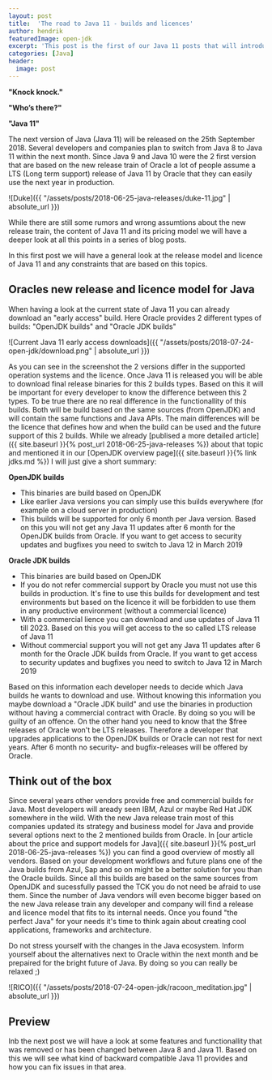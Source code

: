 ```yaml
---
layout: post
title:  'The road to Java 11 - builds and licences'
author: hendrik
featuredImage: open-jdk
excerpt: 'This post is the first of our Java 11 posts that will introduce all needed information about the next Java release. In this first post you can find all needed information about the free and commercial versions of Java 11.'
categories: [Java]
header:
  image: post
---
```

**"Knock knock."**

**"Who’s there?"**

**"Java 11"**

The next version of Java (Java 11) will be released on the 25th September 2018. Several developers and companies plan to switch from
Java 8 to Java 11 within the next month. Since Java 9 and Java 10 were the 2 first version that are based on the new release train
of Oracle a lot of people assume a LTS (Long term support) release of Java 11 by Oracle that they can easily use the next year in
production.

![Duke]({{ "/assets/posts/2018-06-25-java-releases/duke-11.jpg" | absolute_url }})

While there are still some rumors and wrong assumtions about the new release train, the content of Java 11 and its pricing model we will have a deeper look at all this points in a series of blog posts.

In this first post we will have a general look at the release model and licence of Java 11 and any constraints that are based on this topics.

## Oracles new release and licence model for Java

When having a look at the current state of Java 11 you can already download an "early access" build. Here Oracle provides 2 different
types of builds: "OpenJDK builds" and "Oracle JDK builds"

![Current Java 11 early access downloads]({{ "/assets/posts/2018-07-24-open-jdk/download.png" | absolute_url }})

As you can see in the screenshot the 2 versions differ in the supported operation systems and the licence. Once Java 11 is released you will be able to download final release binaries for this 2 builds types. Based on this it will be important for every developer to know the difference between this 2 types. To be true there are no real difference in the functionallity of this builds. Both will be build based on the same sources (from OpenJDK) and will contain the same functions and Java APIs. The main differences will be the licence that defines how and when the build can be used and the future support of this 2 builds. While we already [publised a more detailed article]({{ site.baseurl }}{% post_url 2018-06-25-java-releases %}) about that topic and mentioned it in our [OpenJDK overview page]({{ site.baseurl }}{% link jdks.md %}) I will just give a short summary:

**OpenJDK builds**
- This binaries are build based on OpenJDK
- Like earlier Java versions you can simply use this builds everywhere (for example on a cloud server in production)
- This builds will be supported for only 6 month per Java version. Based on this you will not get any Java 11 updates after 6 month for the OpenJDK builds from Oracle. If you want to get access to security updates and bugfixes you need to switch to Java 12 in March 2019

**Oracle JDK builds**
- This binaries are build based on OpenJDK
- If you do not refer commercial support by Oracle you must not use this builds in production. It's fine to use this builds for development and test environments but based on the licence it will be forbidden to use them in any productive environment (without a commercial licence)
- With a commercial lience you can download and use updates of Java 11 till 2023. Based on this you will get access to the so called LTS release of Java 11
- Without commercial support you will not get any Java 11 updates after 6 month for the Oracle JDK builds from Oracle. If you want to get access to security updates and bugfixes you need to switch to Java 12 in March 2019

Based on this information each developer needs to decide which Java builds he wants to download and use. Without knowing this information you maybe download a "Oracle JDK build" and use the binaries in production without having a commercial contract with Oracle. By doing so you will be guilty of an offence. On the other hand you need to know that the $free releases of Oracle won't be LTS releases. Therefore a developer that upgrades applications to the OpenJDK builds or Oracle can not rest for next years. After 6 month no security- and bugfix-releases will be offered by Oracle.

## Think out of the box
Since several years other vendors provide free and commercial builds for Java. Most developers will aready seen IBM, Azul or maybe Red Hat JDK somewhere in the wild. With the new Java release train most of this companies updated its strategy and business model for Java and provide several options next to the 2 mentioned builds from Oracle. In [our article about the price and support models for Java]({{ site.baseurl }}{% post_url 2018-06-25-java-releases %}) you can find a good overview of mostly all vendors. Based on your development workflows and future plans one of the Java builds from Azul, Sap and so on might be a better solution for you than the Oracle builds. Since all this builds are based on the same sources from OpenJDK and sucessfully passed the TCK you do not need be afraid to use them. Since the number of Java vendors will even become bigger based on the new Java release train any developer and company will find a release and licence model that fits to its internal needs. Once you found "the perfect Java" for your needs it's time to think again about creating cool applications, frameworks and architecture. 

Do not stress yourself with the changes in the Java ecosystem. Inform yourself about the alternatives next to Oracle within the next month and be prepaired for the bright future of Java. By doing so you can really be relaxed ;)

![RICO]({{ "/assets/posts/2018-07-24-open-jdk/racoon_meditation.jpg" | absolute_url }})

## Preview

Inb the next post we will have a look at some features and functionallity that was removed or has been changed between Java 8 and Java 11. Based on this we will see what kind of backward compatible Java 11 provides and how you can fix issues in that area. 
